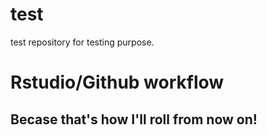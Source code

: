 # test
test repository for testing purpose.

Rstudio/Github workflow
=======================

Becase that's how I'll roll from now on!
-----------------------


